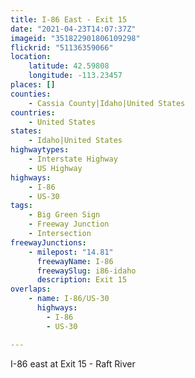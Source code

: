 ```yaml
---
title: I-86 East - Exit 15
date: "2021-04-23T14:07:37Z"
imageid: "351822901806109298"
flickrid: "51136359066"
location:
    latitude: 42.59808
    longitude: -113.23457
places: []
counties:
    - Cassia County|Idaho|United States
countries:
    - United States
states:
    - Idaho|United States
highwaytypes:
    - Interstate Highway
    - US Highway
highways:
    - I-86
    - US-30
tags:
    - Big Green Sign
    - Freeway Junction
    - Intersection
freewayJunctions:
    - milepost: "14.81"
      freewayName: I-86
      freewaySlug: i86-idaho
      description: Exit 15
overlaps:
    - name: I-86/US-30
      highways:
        - I-86
        - US-30

---
```

I-86 east at Exit 15 - Raft River